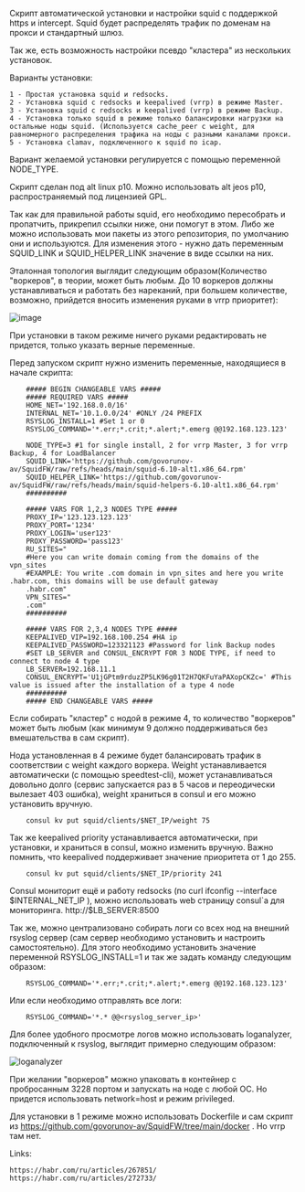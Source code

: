 Скрипт автоматической установки и настройки squid с поддержкой https и intercept. Squid будет распределять трафик по доменам на прокси и стандартный шлюз.


Так же, есть возможность настройки псевдо "кластера" из нескольких установок.


Варианты установки:

    1 - Простая установка squid и redsocks.
    2 - Установка squid с redsocks и keepalived (vrrp) в режиме Master.
    3 - Установка squid с redsocks и keepalived (vrrp) в режиме Backup.
    4 - Установка только squid в режиме только балансировки нагрузки на остальные ноды squid. (Используется cache_peer с weight, для равномерного распределения трафика на ноды с разными каналами прокси.
    5 - Установка clamav, подключенного к squid по icap.
  
Вариант желаемой установки регулируется с помощью переменной NODE_TYPE.


Скрипт сделан под alt linux p10. Можно использовать alt jeos p10, распространяемый под лицензией GPL.


Так как для правильной работы squid, его необходимо пересобрать и пропатчить, прикрепил ссылки ниже, они помогут в этом. Либо же можно использовать мои пакеты из этого репозитория, по умолчанию они и используются. Для изменения этого - нужно дать переменным SQUID_LINK и SQUID_HELPER_LINK значение в виде ссылки на них.


Эталонная топология выглядит следующим образом(Количество "воркеров", в теории, может быть любым. До 10 воркеров должны устанавливаться и работать без нареканий, при большем количестве, возможно, прийдется вносить изменения руками в vrrp приоритет):

![image](https://github.com/user-attachments/assets/6b69f19d-da8c-47ae-96ed-898112326e01)


При установки в таком режиме ничего руками редактировать не придется, только указать верные переменные.


Перед запуском скрипт нужно изменить переменные, находящиеся в начале скрипта:

        ##### BEGIN CHANGEABLE VARS #####
        ##### REQUIRED VARS #####
        HOME_NET='192.168.0.0/16'
        INTERNAL_NET='10.1.0.0/24' #ONLY /24 PREFIX
        RSYSLOG_INSTALL=1 #Set 1 or 0
        RSYSLOG_COMMAND='*.err;*.crit;*.alert;*.emerg @@192.168.123.123'

        NODE_TYPE=3 #1 for single install, 2 for vrrp Master, 3 for vrrp Backup, 4 for LoadBalancer
        SQUID_LINK='https://github.com/govorunov-av/SquidFW/raw/refs/heads/main/squid-6.10-alt1.x86_64.rpm'
        SQUID_HELPER_LINK='https://github.com/govorunov-av/SquidFW/raw/refs/heads/main/squid-helpers-6.10-alt1.x86_64.rpm'
        ##########
        
        ##### VARS FOR 1,2,3 NODES TYPE #####
        PROXY_IP='123.123.123.123'
        PROXY_PORT='1234'
        PROXY_LOGIN='user123'
        PROXY_PASSWORD='pass123'
        RU_SITES="
        #Here you can write domain coming from the domains of the vpn_sites
        #EXAMPLE: You write .com domain in vpn_sites and here you write .habr.com, this domains will be use default gateway
        .habr.com"
        VPN_SITES="
        .com"
        ##########
        
        ##### VARS FOR 2,3,4 NODES TYPE #####
        KEEPALIVED_VIP=192.168.100.254 #HA ip
        KEEPALIVED_PASSWORD=123321123 #Password for link Backup nodes
        #SET LB_SERVER and CONSUL_ENCRYPT FOR 3 NODE TYPE, if need to connect to node 4 type
        LB_SERVER=192.168.11.1
        CONSUL_ENCRYPT='U1jGPtm9rduzZP5LK96g01T2H7QKFuYaPAXopCKZc=' #This value is issued after the installation of a type 4 node
        ##########
        ##### END CHANGEABLE VARS #####

Если собирать "кластер" с нодой в режиме 4, то количество "воркеров" может быть любым (как минимум 9 должно поддерживаться без вмешательства в сам скрипт).


Нода установленная в 4 режиме будет балансировать трафик в соответствии с weight каждого воркера. Weight устанавливается автоматически (с помощью speedtest-cli), может устанавливаться довольно долго (сервис запускается раз в 5 часов и переодически вылезает 403 ошибка), weight храниться в consul и его можно установить вручную. 

        consul kv put squid/clients/$NET_IP/weight 75


Так же keepalived priority устанавливается автоматически, при установки, и храниться в consul, можно изменить вручную. Важно помнить, что keepalived поддерживает значение приоритета от 1 до 255.

        consul kv put squid/clients/$NET_IP/priority 241

Consul мониторит ещё и работу redsocks (по curl ifconfig --interface $INTERNAL_NET_IP ), можно использовать web страницу consul`а для мониторинга. http://$LB_SERVER:8500

Так же, можно централизовано собирать логи со всех нод на внешний rsyslog сервер (сам сервер необходимо установить и настроить самостоятельно). Для этого необходимо установить значение переменной RSYSLOG_INSTALL=1 и так же задать команду следующим образом: 

        RSYSLOG_COMMAND='*.err;*.crit;*.alert;*.emerg @@192.168.123.123'

Или если необходимо отправлять все логи:
        
        RSYSLOG_COMMAND='*.* @@<rsyslog_server_ip>'

Для более удобного просмотре логов можно использовать loganalyzer, подключенный к rsyslog, выглядит примерно следующим образом:

![loganalyzer](https://github.com/user-attachments/assets/520558b0-b612-4965-8572-7ba533075534)

       
При желании "воркеров" можно упаковать в контейнер с пробросанным 3228 портом и запускать на ноде с любой ОС. Но придется использовать network=host и режим privileged. 


Для установки в 1 режиме можно использовать Dockerfile и сам скрипт из https://github.com/govorunov-av/SquidFW/tree/main/docker . Но vrrp там нет.


Links:

    https://habr.com/ru/articles/267851/
    https://habr.com/ru/articles/272733/
